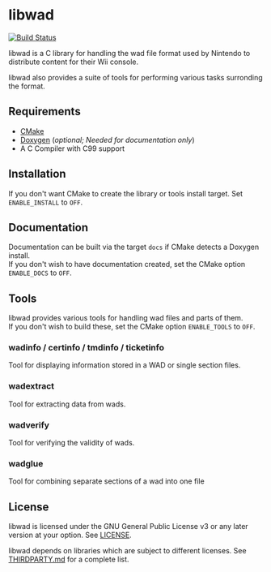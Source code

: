 # libwad

[![Build Status](https://travis-ci.org/spycrab/libwad.svg?branch=master)](https://travis-ci.org/spycrab/libwad)  

libwad is a C library for handling the wad file format used by Nintendo to
distribute content for their Wii console.  
  
libwad also provides a suite of tools for performing various tasks surronding the format.

## Requirements
- [CMake](https://cmake.org/)
- [Doxygen](http://www.doxygen.nl) (*optional; Needed for documentation only*)
- A C Compiler with C99 support

## Installation

If you don't want CMake to create the library or tools install target. Set ``ENABLE_INSTALL`` to ``OFF``.
## Documentation

Documentation can be built via the target ``docs`` if CMake detects a Doxygen install.  
If you don't wish to have documentation created, set the CMake option ``ENABLE_DOCS`` to ``OFF``.

## Tools
libwad provides various tools for handling wad files and parts of them.  
If you don't wish to build these, set the CMake option ``ENABLE_TOOLS`` to ``OFF``.

### wadinfo / certinfo / tmdinfo / ticketinfo

Tool for displaying information stored in a WAD or single section files.

### wadextract

Tool for extracting data from wads.

### wadverify

Tool for verifying the validity of wads.

### wadglue

Tool for combining separate sections of a wad into one file

## License

libwad is licensed under the GNU General Public License v3 or any later
version at your option. See [LICENSE](LICENSE).

libwad depends on libraries which are subject to different licenses.
See [THIRDPARTY.md](THIRDPARTY.md) for a complete list.
